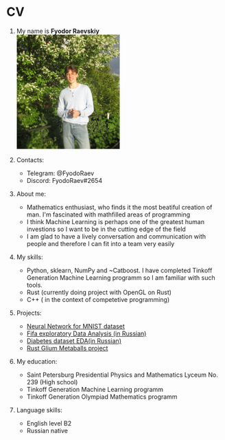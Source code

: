 # CV

1. My name is __Fyodor Raevskiy__  
   <img src="mainPic.png" alt="Picture"  style="height: 50%; width:50%;"/>

2. Contacts:
   - Telegram: @FyodoRaev
   - Discord:  FyodoRaev#2654


3. About me:
   - Mathematics enthusiast, who finds it the most beatiful creation of man. I'm fascinated with mathfilled areas of programming
   - I think Machine Learning is perhaps one of the greatest human investions so I want to be in the cutting edge of the field
   - I am glad to have a lively conversation and communication with people and therefore I can fit into a team very easily


4. My skills:
   - Python, sklearn, NumPy and ~Catboost. I have completed Tinkoff Generation Machine Learning programm so I am familiar with such tools.
   - Rust (currently doing project with OpenGL on Rust)
   - C++ ( in the context of competetive programming)
  
5. Projects:
   - [Neural Network for MNIST dataset](https://github.com/FyodoRaev/MNIST-neural-network)
   - [Fifa exploratory Data Analysis (in Russian)](https://github.com/FyodoRaev/Sample-ML-Repo/blob/hw02/02.%20Data%20Wrangling/fifaeda/fifaeda.ipynb) 
   - [Diabetes dataset EDA(in Russian)](https://github.com/FyodoRaev/Sample-ML-Repo/blob/hw04/06.%20Overfittng%20problem/Tinkoff_Generation_3_linear_regression_inclass.ipynb)
   - [Rust Glium Metaballs project](https://github.com/FyodoRaev/GliumMetaballs)
  
  

6. My education:
   - Saint Petersburg Presidential Physics and Mathematics Lyceum No. 239 (High school)
   - Tinkoff Generation Machine Learning programm 
   - Tinkoff Generation Olympiad Mathematics programm
7. Language skills:
   - English level B2
   - Russian native 
